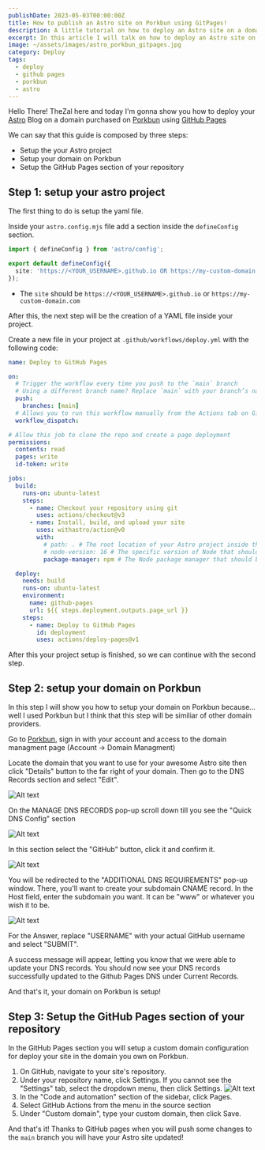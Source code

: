 ```yaml
---
publishDate: 2023-05-03T00:00:00Z
title: How to publish an Astro site on Porkbun using GitPages!
description: A little tutorial on how to deploy an Astro site on a domain hosted on Porkbun using Github Pages
excerpt: In this article I will talk on how to deploy an Astro site on a domain hosted on Porkbun using Github Pages
image: ~/assets/images/astro_porkbun_gitpages.jpg
category: Deploy
tags:
  - deploy
  - github pages
  - porkbun
  - astro
---
```


Hello There! TheZal here and today I'm gonna show you how to deploy your [Astro](https://astro.build/) Blog on a domain purchased on [Porkbun](https://porkbun.com/) using [GitHub Pages](https://pages.github.com/)

We can say that this guide is composed by three steps:

- Setup the your Astro project
- Setup your domain on Porkbun
- Setup the GitHub Pages section of your repository

## Step 1: setup your astro project

The first thing to do is setup the yaml file.

Inside your `astro.config.mjs` file add a section inside the `defineConfig` section.

```typescript
import { defineConfig } from 'astro/config';

export default defineConfig({
  site: 'https://<YOUR_USERNAME>.github.io OR https://my-custom-domain.com',
});
```

- The `site` should be `https://<YOUR_USERNAME>.github.io` or `https://my-custom-domain.com`

After this, the next step will be the creation of a YAML file inside your project.

Create a new file in your project at `.github/workflows/deploy.yml` with the following code:

```yaml
name: Deploy to GitHub Pages

on:
  # Trigger the workflow every time you push to the `main` branch
  # Using a different branch name? Replace `main` with your branch’s name
  push:
    branches: [main]
  # Allows you to run this workflow manually from the Actions tab on GitHub.
  workflow_dispatch:

# Allow this job to clone the repo and create a page deployment
permissions:
  contents: read
  pages: write
  id-token: write

jobs:
  build:
    runs-on: ubuntu-latest
    steps:
      - name: Checkout your repository using git
        uses: actions/checkout@v3
      - name: Install, build, and upload your site
        uses: withastro/action@v0
        with:
          # path: . # The root location of your Astro project inside the repository. (optional)
          # node-version: 16 # The specific version of Node that should be used to build your site. Defaults to 16. (optional)
          package-manager: npm # The Node package manager that should be used to install dependencies and build your site. Automatically detected based on your lockfile. (optional)

  deploy:
    needs: build
    runs-on: ubuntu-latest
    environment:
      name: github-pages
      url: ${{ steps.deployment.outputs.page_url }}
    steps:
      - name: Deploy to GitHub Pages
        id: deployment
        uses: actions/deploy-pages@v1
```

After this your project setup is finished, so we can continue with the second step.

## Step 2: setup your domain on Porkbun

In this step I will show you how to setup your domain on Porkbun because... well I used Porkbun but I think that this step will be similiar of other domain providers.

Go to [Porkbun](https://porkbun.com/), sign in with your account and access to the domain managment page (Account -> Domain Managment)

Locate the domain that you want to use for your awesome Astro site then click "Details" button to the far right of your domain. Then go to the DNS Records section and select "Edit".

![Alt text](https://d33v4339jhl8k0.cloudfront.net/docs/assets/5854c918c697912ffd6c1d7a/images/6271b7d3ed262d106f73e4d8/file-9b2EXe4Xqo.png)

On the MANAGE DNS RECORDS pop-up scroll down till you see the "Quick DNS Config" section

![Alt text](https://d33v4339jhl8k0.cloudfront.net/docs/assets/5854c918c697912ffd6c1d7a/images/6260974ba535c33d541a0ac1/file-Wpt5lmz8wl.png)

In this section select the "GitHub" button, click it and confirm it.

![Alt text](https://d33v4339jhl8k0.cloudfront.net/docs/assets/5854c918c697912ffd6c1d7a/images/6271b95ca65f844e77f88c0c/file-gi0j6yWToZ.png)

You will be redirected to the "ADDITIONAL DNS REQUIREMENTS" pop-up window. There, you'll want to create your subdomain CNAME record. In the Host field, enter the subdomain you want. It can be "www" or whatever you wish it to be.

![Alt text](https://d33v4339jhl8k0.cloudfront.net/docs/assets/5854c918c697912ffd6c1d7a/images/6271bb2bc5cfff5d83fccad9/file-SudrcHR0JL.png)

For the Answer, replace "USERNAME" with your actual GitHub username and select "SUBMIT".

A success message will appear, letting you know that we were able to update your DNS records. You should now see your DNS records successfully updated to the Github Pages DNS under Current Records.

And that's it, your domain on Porkbun is setup!

## Step 3: Setup the GitHub Pages section of your repository

In the GitHub Pages section you will setup a custom domain configuration for deploy your site in the domain you own on Porkbun.

1. On GitHub, navigate to your site's repository.
1. Under your repository name, click Settings. If you cannot see the "Settings" tab, select the dropdown menu, then click Settings.
   ![Alt text](https://docs.github.com/assets/cb-28266/mw-1440/images/help/repository/repo-actions-settings.webp)
1. In the "Code and automation" section of the sidebar, click Pages.
1. Select GitHub Actions from the menu in the source section
1. Under "Custom domain", type your custom domain, then click Save.

And that's it! Thanks to GitHub pages when you will push some changes to the `main` branch you will have your Astro site updated!
